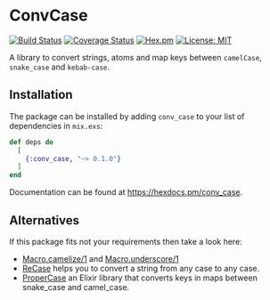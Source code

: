 # ConvCase
[![Build Status](https://travis-ci.org/hrzndhrn/conv_case.svg?branch=master)](https://travis-ci.org/hrzndhrn/conv_case)
[![Coverage Status](https://coveralls.io/repos/github/hrzndhrn/conv_case/badge.svg?branch=master)](https://coveralls.io/github/hrzndhrn/conv_case?branch=master)
[![Hex.pm](https://img.shields.io/hexpm/v/conv_case.svg)](https://hex.pm/packages/conv_case)
[![License: MIT](https://img.shields.io/badge/License-MIT-yellow.svg)](https://opensource.org/licenses/MIT)

A library to convert strings, atoms and map keys between `camelCase`,
`snake_case` and `kebab-case`.

## Installation

The package can be installed by adding `conv_case` to your list of dependencies
in `mix.exs`:

```elixir
def deps do
  [
    {:conv_case, "~> 0.1.0"}
  ]
end
```

Documentation can be found at https://hexdocs.pm/conv_case.

## Alternatives

If this package fits not your requirements then take a look here:

  * [Macro.camelize/1](https://hexdocs.pm/elixir/Macro.html#camelize/1) and
    [Macro.underscore/1](https://hexdocs.pm/elixir/Macro.html#underscore/1)
  * [ReCase](https://github.com/sobolevn/recase) helps you to convert a string
    from any case to any case.
  * [ProperCase](https://github.com/johnnyji/proper_case) an Elixir library that
    converts keys in maps between snake_case and camel_case.



